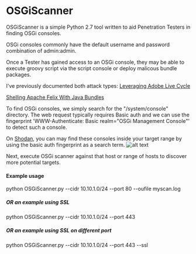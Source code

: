 # OSGiScanner

OSGiScanner is a simple Python 2.7 tool written to aid Penetration Testers in finding OSGi consoles.

OSGi consoles commonly have the default username and password combination of admin:admin.

Once a Tester has gained access to an OSGi console, they may be able to execute groovy script via the script console or deploy malicous bundle packages.

I've previously documented both attack types:
[Leveraging Adobe Live Cycle](https://medium.com/rvrsh3ll/leveraging-adobe-livecycle-202ce6772461)

[Shelling Apache Felix With Java Bundles](https://posts.specterops.io/shelling-apache-felix-with-java-bundles-2450d3a099a)

To find OSGi consoles, we simply search for the "/system/console" directory. The web request typically requires Basic auth and we can use the fingerprint 'WWW-Authenticate: Basic realm="OSGi Management Console"' to detect such a console.

On [Shodan](https://shodan.io), you can may find these consoles inside your target range by using the basic auth fingerprint as a search term.
![alt text](https://raw.githubusercontent.com/rvrsh3ll/OSGiScanner/master/ShodanResult.png?token=AF5nU1FpUEEdItiwvHASW0ZGL6ZSKbgsks5b7eYpwA%3D%3D)

Next, execute OSGi scanner against that host or range of hosts to discover more potential targets.

#### Example usage
python OSGiScanner.py --cidr 10.10.1.0/24 --port 80 --oufile myscan.log
##### OR an example using SSL
python OSGiScanner.py --cidr 10.10.1.0/24 --port 443
##### OR an example using SSL on different port
python OSGiScanner.py --cidr 10.10.1.0/24 --port 443 --ssl

